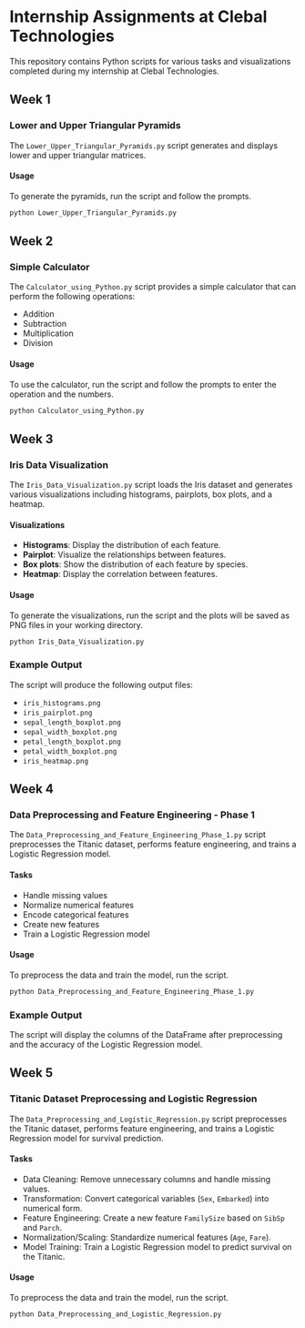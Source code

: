 
# Internship Assignments at Clebal Technologies

This repository contains Python scripts for various tasks and visualizations completed during my internship at Clebal Technologies.

## Week 1

### Lower and Upper Triangular Pyramids

The `Lower_Upper_Triangular_Pyramids.py` script generates and displays lower and upper triangular matrices.

#### Usage

To generate the pyramids, run the script and follow the prompts.

```sh
python Lower_Upper_Triangular_Pyramids.py
```

## Week 2

### Simple Calculator

The `Calculator_using_Python.py` script provides a simple calculator that can perform the following operations:
- Addition
- Subtraction
- Multiplication
- Division

#### Usage

To use the calculator, run the script and follow the prompts to enter the operation and the numbers.

```sh
python Calculator_using_Python.py
```

## Week 3

### Iris Data Visualization

The `Iris_Data_Visualization.py` script loads the Iris dataset and generates various visualizations including histograms, pairplots, box plots, and a heatmap.

#### Visualizations

- **Histograms**: Display the distribution of each feature.
- **Pairplot**: Visualize the relationships between features.
- **Box plots**: Show the distribution of each feature by species.
- **Heatmap**: Display the correlation between features.

#### Usage

To generate the visualizations, run the script and the plots will be saved as PNG files in your working directory.

```sh
python Iris_Data_Visualization.py
```

### Example Output

The script will produce the following output files:
- `iris_histograms.png`
- `iris_pairplot.png`
- `sepal_length_boxplot.png`
- `sepal_width_boxplot.png`
- `petal_length_boxplot.png`
- `petal_width_boxplot.png`
- `iris_heatmap.png`

## Week 4

### Data Preprocessing and Feature Engineering - Phase 1

The `Data_Preprocessing_and_Feature_Engineering_Phase_1.py` script preprocesses the Titanic dataset, performs feature engineering, and trains a Logistic Regression model.

#### Tasks

- Handle missing values
- Normalize numerical features
- Encode categorical features
- Create new features
- Train a Logistic Regression model

#### Usage

To preprocess the data and train the model, run the script.

```sh
python Data_Preprocessing_and_Feature_Engineering_Phase_1.py
```

### Example Output

The script will display the columns of the DataFrame after preprocessing and the accuracy of the Logistic Regression model.

## Week 5

### Titanic Dataset Preprocessing and Logistic Regression

The `Data_Preprocessing_and_Logistic_Regression.py` script preprocesses the Titanic dataset, performs feature engineering, and trains a Logistic Regression model for survival prediction.

#### Tasks

- Data Cleaning: Remove unnecessary columns and handle missing values.
- Transformation: Convert categorical variables (`Sex`, `Embarked`) into numerical form.
- Feature Engineering: Create a new feature `FamilySize` based on `SibSp` and `Parch`.
- Normalization/Scaling: Standardize numerical features (`Age`, `Fare`).
- Model Training: Train a Logistic Regression model to predict survival on the Titanic.

#### Usage

To preprocess the data and train the model, run the script.

```sh
python Data_Preprocessing_and_Logistic_Regression.py

